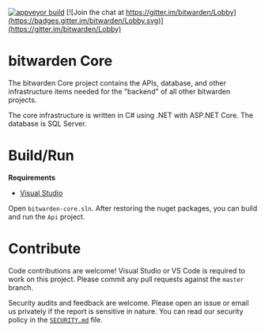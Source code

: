 [![appveyor build](https://ci.appveyor.com/api/projects/status/github/bitwarden/core?branch=master&svg=true)](https://ci.appveyor.com/project/bitwarden/core/branch/master)
[![Join the chat at https://gitter.im/bitwarden/Lobby](https://badges.gitter.im/bitwarden/Lobby.svg)](https://gitter.im/bitwarden/Lobby)

# bitwarden Core

The bitwarden Core project contains the APIs, database, and other infrastructure items needed for the "backend" of all other bitwarden projects.

The core infrastructure is written in C# using .NET with ASP.NET Core. The database is SQL Server.

# Build/Run

**Requirements**

- [Visual Studio](https://www.visualstudio.com/)

Open `bitwarden-core.sln`. After restoring the nuget packages, you can build and run the `Api` project.

# Contribute

Code contributions are welcome! Visual Studio or VS Code is required to work on this project. Please commit any pull requests against the `master` branch.

Security audits and feedback are welcome. Please open an issue or email us privately if the report is sensitive in nature. You can read our security policy in the [`SECURITY.md`](SECURITY.md) file.
